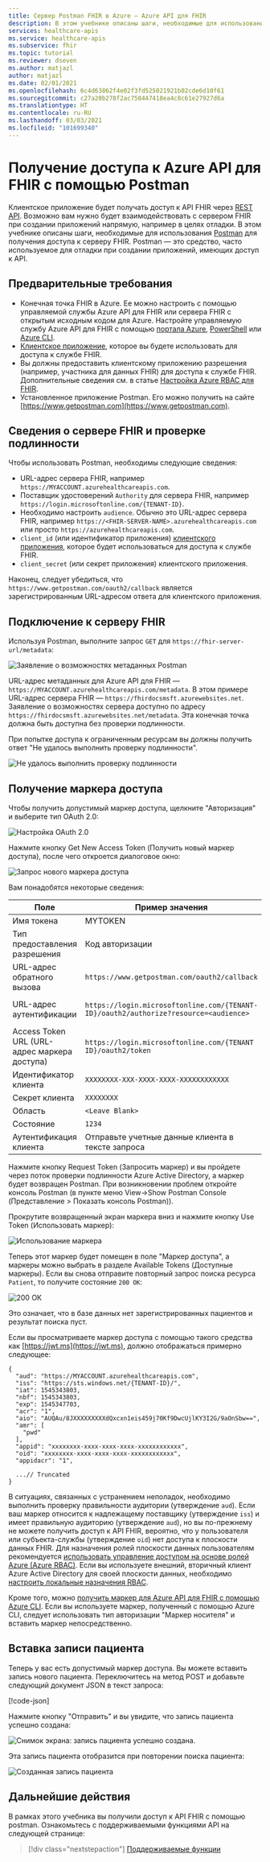 ```yaml
---
title: Сервер Postman FHIR в Azure — Azure API для FHIR
description: В этом учебнике описаны шаги, необходимые для использования Postman для доступа к серверу FHIR. Платформа Postman полезна для отладки приложений, имеющих доступ к API.
services: healthcare-apis
ms.service: healthcare-apis
ms.subservice: fhir
ms.topic: tutorial
ms.reviewer: dseven
ms.author: matjazl
author: matjazl
ms.date: 02/01/2021
ms.openlocfilehash: 6c4d63862f4e02f3fd525021921b02cde6d10f61
ms.sourcegitcommit: c27a20b278f2ac758447418ea4c8c61e27927d6a
ms.translationtype: HT
ms.contentlocale: ru-RU
ms.lasthandoff: 03/03/2021
ms.locfileid: "101699340"
---
```

# <a name="access-azure-api-for-fhir-with-postman"></a>Получение доступа к Azure API для FHIR с помощью Postman

Клиентское приложение будет получать доступ к API FHIR через [REST API](https://www.hl7.org/fhir/http.html). Возможно вам нужно будет взаимодействовать с сервером FHIR при создании приложений напрямую, например в целях отладки. В этом учебнике описаны шаги, необходимые для использования [Postman](https://www.getpostman.com/) для получения доступа к серверу FHIR. Postman — это средство, часто используемое для отладки при создании приложений, имеющих доступ к API.

## <a name="prerequisites"></a>Предварительные требования

- Конечная точка FHIR в Azure. Ее можно настроить с помощью управляемой службы Azure API для FHIR или сервера FHIR с открытым исходным кодом для Azure. Настройте управляемую службу Azure API для FHIR с помощью [портала Azure](fhir-paas-portal-quickstart.md), [PowerShell](fhir-paas-powershell-quickstart.md) или [Azure CLI](fhir-paas-cli-quickstart.md).
- [Клиентское приложение](register-confidential-azure-ad-client-app.md), которое вы будете использовать для доступа к службе FHIR.
- Вы должны предоставить клиентскому приложению разрешения (например, участника для данных FHIR) для доступа к службе FHIR. Дополнительные сведения см. в статье [Настройка Azure RBAC для FHIR](./configure-azure-rbac.md).
- Установленное приложение Postman. Его можно получить на сайте [https://www.getpostman.com](https://www.getpostman.com).

## <a name="fhir-server-and-authentication-details"></a>Сведения о сервере FHIR и проверке подлинности

Чтобы использовать Postman, необходимы следующие сведения:

- URL-адрес сервера FHIR, например `https://MYACCOUNT.azurehealthcareapis.com`.
- Поставщик удостоверений `Authority` для сервера FHIR, например `https://login.microsoftonline.com/{TENANT-ID}`.
- Необходимо настроить `audience`. Обычно это URL-адрес сервера FHIR, например `https://<FHIR-SERVER-NAME>.azurehealthcareapis.com` или просто `https://azurehealthcareapis.com`.
- `client_id` (или идентификатор приложения) [клиентского приложения](register-confidential-azure-ad-client-app.md), которое будет использоваться для доступа к службе FHIR.
- `client_secret` (или секрет приложения) клиентского приложения.

Наконец, следует убедиться, что `https://www.getpostman.com/oauth2/callback` является зарегистрированным URL-адресом ответа для клиентского приложения.

## <a name="connect-to-fhir-server"></a>Подключение к серверу FHIR

Используя Postman, выполните запрос `GET` для `https://fhir-server-url/metadata`:

![Заявление о возможностях метаданных Postman](media/tutorial-postman/postman-metadata.png)

URL-адрес метаданных для Azure API для FHIR — `https://MYACCOUNT.azurehealthcareapis.com/metadata`. В этом примере URL-адрес сервера FHIR — `https://fhirdocsmsft.azurewebsites.net`. Заявление о возможностях сервера доступно по адресу `https://fhirdocsmsft.azurewebsites.net/metadata`. Эта конечная точка должна быть доступна без проверки подлинности.

При попытке доступа к ограниченным ресурсам вы должны получить ответ "Не удалось выполнить проверку подлинности".

![Не удалось выполнить проверку подлинности](media/tutorial-postman/postman-authentication-failed.png)

## <a name="obtaining-an-access-token"></a>Получение маркера доступа

Чтобы получить допустимый маркер доступа, щелкните "Авторизация" и выберите тип OAuth 2.0:

![Настройка OAuth 2.0](media/tutorial-postman/postman-select-oauth2.png)

Нажмите кнопку Get New Access Token (Получить новый маркер доступа), после чего откроется диалоговое окно:

![Запрос нового маркера доступа](media/tutorial-postman/postman-request-token.png)

Вам понадобятся некоторые сведения:

| Поле                 | Пример значения                                                                                                   | Комментарий                    |
|-----------------------|-----------------------------------------------------------------------------------------------------------------|----------------------------|
| Имя токена            | MYTOKEN                                                                                                         | Выбранное имя          |
| Тип предоставления разрешения            | Код авторизации                                                                                              |                            |
| URL-адрес обратного вызова          | `https://www.getpostman.com/oauth2/callback`                                                                      |                            |
| URL-адрес аутентификации              | `https://login.microsoftonline.com/{TENANT-ID}/oauth2/authorize?resource=<audience>` | `audience` — это `https://MYACCOUNT.azurehealthcareapis.com` в Azure API для FHIR. |
| Access Token URL (URL-адрес маркера доступа)      | `https://login.microsoftonline.com/{TENANT ID}/oauth2/token`                                                      |                            |
| Идентификатор клиента             | `XXXXXXXX-XXX-XXXX-XXXX-XXXXXXXXXXXX`                                                                            | Идентификатор приложения             |
| Секрет клиента         | `XXXXXXXX`                                                                                                        | Секретный ключ клиента          |
| Область | `<Leave Blank>` |
| Состояние                 | `1234`                                                                                                            |                            |
| Аутентификация клиента | Отправьте учетные данные клиента в тексте запроса                                                                                 |                 

Нажмите кнопку Request Token (Запросить маркер) и вы пройдете через поток проверки подлинности Azure Active Directory, а маркер будет возвращен Postman. При возникновении проблем откройте консоль Postman (в пункте меню View->Show Postman Console (Представление > Показать консоль Postman)).

Прокрутите возвращенный экран маркера вниз и нажмите кнопку Use Token (Использовать маркер):

![Использование маркера](media/tutorial-postman/postman-use-token.png)

Теперь этот маркер будет помещен в поле "Маркер доступа", а маркеры можно выбрать в разделе Available Tokens (Доступные маркеры). Если вы снова отправите повторный запрос поиска ресурса `Patient`, то получите состояние `200 OK`:

![200 ОК](media/tutorial-postman/postman-200-OK.png)

Это означает, что в базе данных нет зарегистрированных пациентов и результат поиска пуст.

Если вы просматриваете маркер доступа с помощью такого средства как [https://jwt.ms](https://jwt.ms), должно отображаться примерно следующее:

```jsonc
{
  "aud": "https://MYACCOUNT.azurehealthcareapis.com",
  "iss": "https://sts.windows.net/{TENANT-ID}/",
  "iat": 1545343803,
  "nbf": 1545343803,
  "exp": 1545347703,
  "acr": "1",
  "aio": "AUQAu/8JXXXXXXXXXdQxcxn1eis459j70Kf9DwcUjlKY3I2G/9aOnSbw==",
  "amr": [
    "pwd"
  ],
  "appid": "xxxxxxxx-xxxx-xxxx-xxxx-xxxxxxxxxxxx",
  "oid": "xxxxxxxx-xxxx-xxxx-xxxx-xxxxxxxxxxxx",
  "appidacr": "1",

  ...// Truncated
}
```

В ситуациях, связанных с устранением неполадок, необходимо выполнить проверку правильности аудитории (утверждение `aud`). Если ваш маркер относится к надлежащему поставщику (утверждение `iss`) и имеет правильную аудиторию (утверждение `aud`), но вы по-прежнему не можете получить доступ к API FHIR, вероятно, что у пользователя или субъекта-службы (утверждение `oid`) нет доступа к плоскости данных FHIR. Для назначения ролей плоскости данных пользователям рекомендуется [использовать управление доступом на основе ролей Azure (Azure RBAC)](configure-azure-rbac.md). Если вы используете внешний, вторичный клиент Azure Active Directory для своей плоскости данных, необходимо [настроить локальные назначения RBAC](configure-local-rbac.md).

Кроме того, можно [получить маркер для Azure API для FHIR с помощью Azure CLI](get-healthcare-apis-access-token-cli.md). Если вы используете маркер, полученный с помощью Azure CLI, следует использовать тип авторизации "Маркер носителя" и вставить маркер непосредственно.

## <a name="inserting-a-patient"></a>Вставка записи пациента

Теперь у вас есть допустимый маркер доступа. Вы можете вставить запись нового пациента. Переключитесь на метод POST и добавьте следующий документ JSON в текст запроса:

[!code-json[](samples/sample-patient.json)]

Нажмите кнопку "Отправить" и вы увидите, что запись пациента успешно создана:

![Снимок экрана: запись пациента успешно создана.](media/tutorial-postman/postman-patient-created.png)

Эта запись пациента отобразится при повторении поиска пациента:

![Созданная запись пациента](media/tutorial-postman/postman-patient-found.png)

## <a name="next-steps"></a>Дальнейшие действия

В рамках этого учебника вы получили доступ к API FHIR с помощью postman. Ознакомьтесь с поддерживаемыми функциями API на следующей странице:
 
>[!div class="nextstepaction"]
>[Поддерживаемые функции](fhir-features-supported.md)